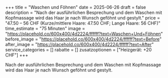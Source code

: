 +++
title = "Waschen und Föhnen"
date = 2025-06-26
draft = false
description = "Nach der ausführlichen Besprechung und dem Waschen mit Kopfmassage wird das Haar je nach Wunsch geföhnt und gestylt."
price = "47.50 – 56 CHF (Kurze/mittlere Haare: 47.50 CHF; Lange Haare: 56 CHF)"
time_estimate = "75 Minuten"
image = "https://placehold.co/600x400/4d2224/ffffff?text=Waschen+Und+Föhnen"
before_image = "https://placehold.co/600x400/4d2224/ffffff?text=Before"
after_image = "https://placehold.co/600x400/4d2224/ffffff?text=After"
service_categories = []
rabatte = []
zusatzoptionen = ["Heizgerät: +20 CHF"]
+++

Nach der ausführlichen Besprechung und dem Waschen mit Kopfmassage wird das Haar je nach Wunsch geföhnt und gestylt.

